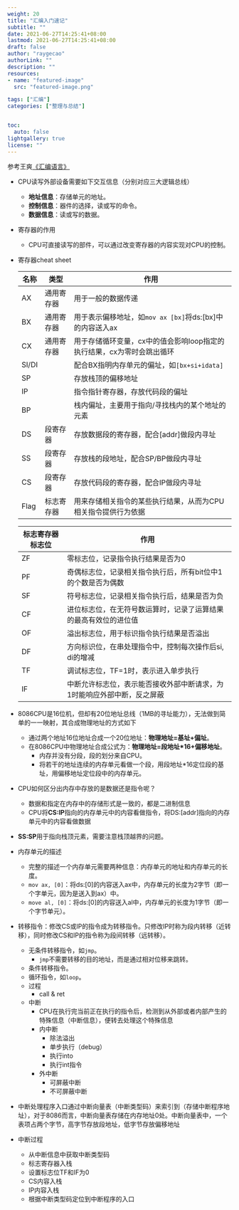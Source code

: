 ```yaml
---
weight: 20
title: "汇编入门速记"
subtitle: ""
date: 2021-06-27T14:25:41+08:00
lastmod: 2021-06-27T14:25:41+08:00
draft: false
author: "raygecao"
authorLink: ""
description: ""
resources:
- name: "featured-image"
  src: "featured-image.png"

tags: ["汇编"]
categories: ["整理与总结"]


toc:
  auto: false
lightgallery: true
license: ""
---
```


参考王爽[《汇编语言》](https://book.douban.com/subject/25726019/)

<!--more-->

- CPU读写外部设备需要如下交互信息（分别对应三大逻辑总线）

  - **地址信息**：存储单元的地址。
  - **控制信息**：器件的选择，读或写的命令。
  - **数据信息**：读或写的数据。

- 寄存器的作用

  - CPU可直接读写的部件，可以通过改变寄存器的内容实现对CPU的控制。

- 寄存器cheat sheet

  | 名称  | 类型       | 作用                                                         |
  | ----- | ---------- | ------------------------------------------------------------ |
  | AX    | 通用寄存器 | 用于一般的数据传递                                           |
  | BX    | 通用寄存器 | 用于表示偏移地址，如`mov ax [bx]`将ds:[bx]中的内容送入ax     |
  | CX    | 通用寄存器 | 用于存储循环变量，cx中的值会影响loop指定的执行结果，cx为零时会跳出循环 |
  | SI/DI |            | 配合BX指明内存单元的偏址，如`[bx+si+idata]`                  |
  | SP    |            | 存放栈顶的偏移地址                                           |
  | IP    |            | 指令指针寄存器，存放代码段的偏址                             |
  | BP    |            | 栈内偏址，主要用于指向/寻找栈内的某个地址的元素              |
  | DS    | 段寄存器   | 存放数据段的寄存器，配合[addr]做段内寻址                     |
  | SS    | 段寄存器   | 存放栈的段地址，配合SP/BP做段内寻址                          |
  | CS    | 段寄存器   | 存放代码段的寄存器，配合IP做段内寻址                         |
  | Flag  | 标志寄存器 | 用来存储相关指令的某些执行结果，从而为CPU相关指令提供行为依据 |

  | 标志寄存器标志位 | 作用                                                         |
  | ---------------- | ------------------------------------------------------------ |
  | ZF               | 零标志位，记录指令执行结果是否为0                            |
  | PF               | 奇偶标志位，记录相关指令执行后，所有bit位中1的个数是否为偶数 |
  | SF               | 符号标志位，记录相关指令执行后，结果是否为负                 |
  | CF               | 进位标志位，在无符号数运算时，记录了运算结果的最高有效位的进位值 |
  | OF               | 溢出标志位，用于标识指令执行结果是否溢出                     |
  | DF               | 方向标识位，在串处理指令中，控制每次操作后si, di的增减       |
  | TF               | 调试标志位，TF=1时，表示进入单步执行                         |
  | IF               | 中断允许标志位，表示能否接收外部中断请求，为1时能响应外部中断，反之屏蔽 |

- 8086CPU是16位机，但却有20位地址总线（1MB的寻址能力），无法做到简单的一一映射，其合成物理地址的方式如下

  - 通过两个地址16位地址合成一个20位地址：**物理地址=基址+偏址**。
  - 在8086CPU中物理地址合成公式为：**物理地址=段地址*16+偏移地址**。
    - 内存并没有分段，段的划分来自CPU。
    - 将若干的地址连续的内存单元看做一个段，用段地址*16定位段的基址，用偏移地址定位段中的内存单元。

- CPU如何区分出内存中存放的是数据还是指令呢？
  - 数据和指定在内存中的存储形式是一致的，都是二进制信息
  - CPU将**CS:IP**指向的内存单元中的内容看做指令，将DS:[addr]指向的内存单元中的内容看做数据
- **SS:SP**用于指向栈顶元素，需要注意栈顶越界的问题。
- 内存单元的描述
  - 完整的描述一个内存单元需要两种信息：内存单元的地址和内存单元的长度。
  - `mov ax, [0]`：将ds:[0]的内容送入ax中，内存单元的长度为2字节（即一个字单元，因为是送入到ax）中。
  - `move al, [0]`：将ds:[0]的内容送入al中，内存单元的长度为1字节（即一个字节单元）。
- 转移指令：修改CS或IP的指令成为转移指令。只修改IP时称为段内转移（近转移），同时修改CS和IP的指令称为段间转移（远转移）。
  - 无条件转移指令，如`jmp`。
    - `jmp`不需要转移的目的地址，而是通过相对位移来跳转。
  - 条件转移指令。
  - 循环指令，如`loop`。
  - 过程
    - call & ret
  - 中断
    - CPU在执行完当前正在执行的指令后，检测到从外部或者内部产生的特殊信息（中断信息），便转去处理这个特殊信息
    - 内中断
      - 除法溢出
      - 单步执行（debug）
      - 执行into
      - 执行int指令
    - 外中断
      - 可屏蔽中断
      - 不可屏蔽中断

- 中断处理程序入口通过中断向量表（中断类型码）来索引到（存储中断程序地址），对于8086而言，中断向量表存储在内存地址0处。中断向量表中，一个表项占两个字节，高字节存放段地址，低字节存放偏移地址
- 中断过程
  - 从中断信息中获取中断类型码
  - 标志寄存器入栈
  - 设置标志位TF和IF为0
  - CS内容入栈
  - IP内容入栈
  - 根据中断类型码定位到中断程序的入口
